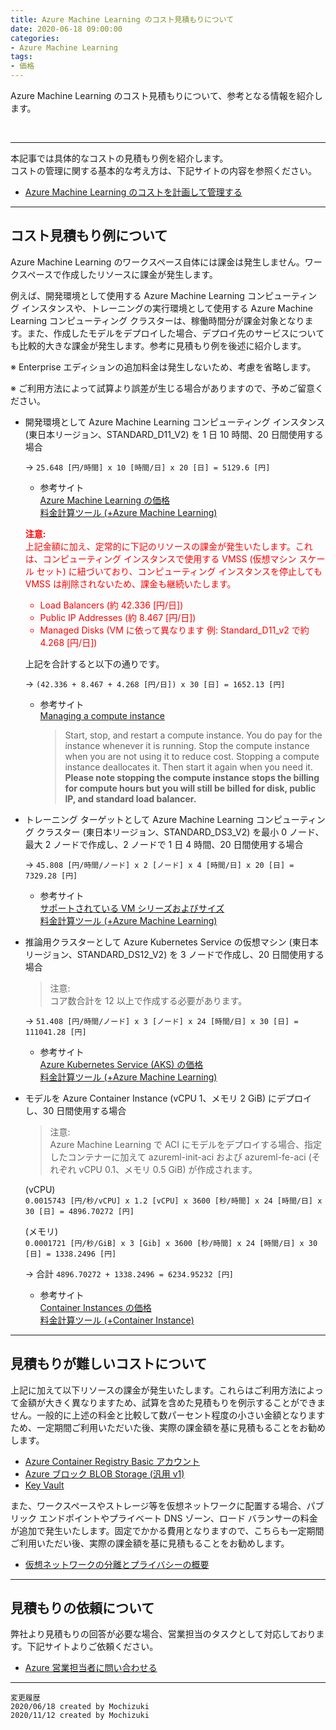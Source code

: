 ```yaml
---
title: Azure Machine Learning のコスト見積もりについて
date: 2020-06-18 09:00:00
categories:
- Azure Machine Learning
tags:
- 価格
---
```

Azure Machine Learning のコスト見積もりについて、参考となる情報を紹介します。
<!-- more -->
<br>

***
本記事では具体的なコストの見積もり例を紹介します。  
コストの管理に関する基本的な考え方は、下記サイトの内容を参照ください。  

- [Azure Machine Learning のコストを計画して管理する](https://docs.microsoft.com/ja-jp/azure/machine-learning/concept-plan-manage-cost)  

***
## コスト見積もり例について
Azure Machine Learning のワークスペース自体には課金は発生しません。ワークスペースで作成したリソースに課金が発生します。  

例えば、開発環境として使用する Azure Machine Learning コンピューティング インスタンスや、トレーニングの実行環境として使用する Azure Machine Learning コンピューティング クラスターは、稼働時間分が課金対象となります。また、作成したモデルをデプロイした場合、デプロイ先のサービスについても比較的大きな課金が発生します。参考に見積もり例を後述に紹介します。  

※ Enterprise エディションの追加料金は発生しないため、考慮を省略します。  

※ ご利用方法によって試算より誤差が生じる場合がありますので、予めご留意ください。

- 開発環境として Azure Machine Learning コンピューティング インスタンス (東日本リージョン、STANDARD_D11_V2) を 1 日 10 時間、20 日間使用する場合  
   
   → `25.648 [円/時間] x 10 [時間/日] x 20 [日] = 5129.6 [円]`

   - 参考サイト  
   [Azure Machine Learning の価格](https://azure.microsoft.com/ja-jp/pricing/details/machine-learning/)  
   [料金計算ツール (+Azure Machine Learning)](https://azure.microsoft.com/ja-jp/pricing/calculator/?service=machine-learning-service) 

   <font color="#FF0000">**注意:**  
   上記金額に加え、定常的に下記のリソースの課金が発生いたします。これは、コンピューティング インスタンスで使用する VMSS (仮想マシン スケール セット) に紐づいており、コンピューティング インスタンスを停止しても VMSS は削除されないため、課金も継続いたします。  
   
   - Load Balancers (約 42.336 [円/日])  
   - Public IP Addresses (約 8.467 [円/日])  
   - Managed Disks (VM に依って異なります 例: Standard_D11_v2 で約 4.268 [円/日])  
   </font>

   上記を合計すると以下の通りです。  

   → `(42.336 + 8.467 + 4.268 [円/日]) x 30 [日] = 1652.13 [円]`

   - 参考サイト  
     [Managing a compute instance](https://docs.microsoft.com/en-us/azure/machine-learning/concept-compute-instance#managing-a-compute-instance)
     >Start, stop, and restart a compute instance. You do pay for the instance whenever it is running. Stop the compute instance when you are not using it to reduce cost. Stopping a compute instance deallocates it. Then start it again when you need it. **Please note stopping the compute instance stops the billing for compute hours but you will still be billed for disk, public IP, and standard load balancer.**


- トレーニング ターゲットとして Azure Machine Learning コンピューティング クラスター (東日本リージョン、STANDARD_DS3_V2) を最小 0 ノード、最大 2 ノードで作成し、2 ノードで 1 日 4 時間、20 日間使用する場合  

   → `45.808 [円/時間/ノード] x 2 [ノード] x 4 [時間/日] x 20 [日] = 7329.28 [円]`

   - 参考サイト  
   [サポートされている VM シリーズおよびサイズ](https://docs.microsoft.com/ja-jp/azure/machine-learning/concept-compute-target#supported-vm-series-and-sizes)  
   [料金計算ツール (+Azure Machine Learning)](https://azure.microsoft.com/ja-jp/pricing/calculator/?service=machine-learning-service) 

- 推論用クラスターとして Azure Kubernetes Service の仮想マシン (東日本リージョン、STANDARD_DS12_V2) を 3 ノードで作成し、20 日間使用する場合  
   > 注意:  
   コア数合計を 12 以上で作成する必要があります。  

   → `51.408 [円/時間/ノード] x 3 [ノード] x 24 [時間/日] x 30 [日] = 111041.28 [円]`

   - 参考サイト  
   [Azure Kubernetes Service (AKS) の価格](https://azure.microsoft.com/ja-jp/pricing/details/kubernetes-service/)  
   [料金計算ツール (+Azure Machine Learning)](https://azure.microsoft.com/ja-jp/pricing/calculator/?service=machine-learning-service)  

- モデルを Azure Container Instance (vCPU 1、メモリ 2 GiB) にデプロイし、30 日間使用する場合  
   > 注意:  
   Azure Machine Learning で ACI にモデルをデプロイする場合、指定したコンテナーに加えて azureml-init-aci および azureml-fe-aci (それぞれ vCPU 0.1、メモリ 0.5 GiB) が作成されます。

   (vCPU)  
   `0.0015743 [円/秒/vCPU] x 1.2 [vCPU] x 3600 [秒/時間] x 24 [時間/日] x 30 [日] = 4896.70272 [円]`  
   
   (メモリ)  
   `0.0001721 [円/秒/GiB] x 3 [Gib] x 3600 [秒/時間] x 24 [時間/日] x 30 [日] = 1338.2496 [円]`  

   → 合計 `4896.70272 + 1338.2496 = 6234.95232 [円]`

   - 参考サイト  
   [Container Instances の価格](https://azure.microsoft.com/ja-jp/pricing/details/container-instances/)  
   [料金計算ツール (+Container Instance)](https://azure.microsoft.com/ja-jp/pricing/calculator/?service=container-instances)  

***
## 見積もりが難しいコストについて
上記に加えて以下リソースの課金が発生いたします。これらはご利用方法によって金額が大きく異なりますため、試算を含めた見積もりを例示することができません。一般的に上述の料金と比較して数パーセント程度の小さい金額となりますため、一定期間ご利用いただいた後、実際の課金額を基に見積もることをお勧めします。  

- [Azure Container Registry Basic アカウント](https://azure.microsoft.com/ja-jp/pricing/details/container-registry/)  
- [Azure ブロック BLOB Storage (汎用 v1)](https://azure.microsoft.com/ja-jp/pricing/details/storage/blobs/)  
- [Key Vault](https://azure.microsoft.com/ja-jp/pricing/details/key-vault/)  

また、ワークスペースやストレージ等を仮想ネットワークに配置する場合、パブリック エンドポイントやプライベート DNS ゾーン、ロード バランサーの料金が追加で発生いたします。固定でかかる費用となりますので、こちらも一定期間ご利用いただい後、実際の課金額を基に見積もることをお勧めします。  

- [仮想ネットワークの分離とプライバシーの概要](https://docs.microsoft.com/ja-jp/azure/machine-learning/how-to-network-security-overview)

***
## 見積もりの依頼について
弊社より見積もりの回答が必要な場合、営業担当のタスクとして対応しております。下記サイトよりご依頼ください。  

- [Azure 営業担当者に問い合わせる](https://azure.microsoft.com/ja-jp/overview/sales-number/)  
***
`変更履歴`  
`2020/06/18 created by Mochizuki`  
`2020/11/12 created by Mochizuki`  